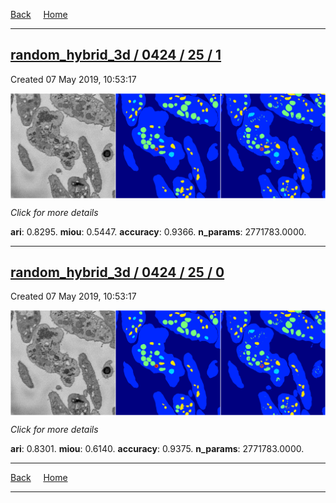 
[Back](..)&nbsp;&nbsp;&nbsp;&nbsp;&nbsp;[Home](https://leapmanlab.github.io/snapshots)

---

<div class="summary"><a href="1"><h2>random_hybrid_3d / 0424 / 25 / 1</h2></a><p>Created 07 May 2019, 10:53:17
</p><a href="1"><img src="1/media/summary.png" align="center"></a><p>
<i>Click for more details</i>
</p></div>

**ari**: 0.8295. **miou**: 0.5447. **accuracy**: 0.9366. **n_params**: 2771783.0000. 

---

<div class="summary"><a href="0"><h2>random_hybrid_3d / 0424 / 25 / 0</h2></a><p>Created 07 May 2019, 10:53:17
</p><a href="0"><img src="0/media/summary.png" align="center"></a><p>
<i>Click for more details</i>
</p></div>

**ari**: 0.8301. **miou**: 0.6140. **accuracy**: 0.9375. **n_params**: 2771783.0000. 

---

[Back](..)&nbsp;&nbsp;&nbsp;&nbsp;&nbsp;[Home](https://leapmanlab.github.io/snapshots)

---